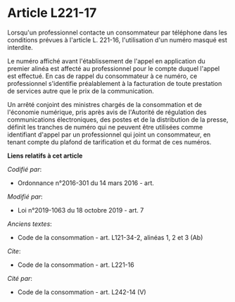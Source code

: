 # Article L221-17

Lorsqu'un professionnel contacte un consommateur par téléphone dans les conditions prévues à l'article L. 221-16,
l'utilisation d'un numéro masqué est interdite.

Le numéro affiché avant l'établissement de l'appel en application du premier alinéa est affecté au professionnel pour le
compte duquel l'appel est effectué. En cas de rappel du consommateur à ce numéro, ce professionnel s'identifie préalablement
à la facturation de toute prestation de services autre que le prix de la communication.

Un arrêté conjoint des ministres chargés de la consommation et de l'économie numérique, pris après avis de l'Autorité de
régulation des communications électroniques, des postes et de la distribution de la presse, définit les tranches de numéro
qui ne peuvent être utilisées comme identifiant d'appel par un professionnel qui joint un consommateur, en tenant compte du
plafond de tarification et du format de ces numéros.

**Liens relatifs à cet article**

_Codifié par_:

  - Ordonnance n°2016-301 du 14 mars 2016 - art.

_Modifié par_:

  - Loi n°2019-1063 du 18 octobre 2019 - art. 7

_Anciens textes_:

  - Code de la consommation - art. L121-34-2, alinéas 1, 2 et 3 (Ab)

_Cite_:

  - Code de la consommation - art. L221-16

_Cité par_:

  - Code de la consommation - art. L242-14 (V)
